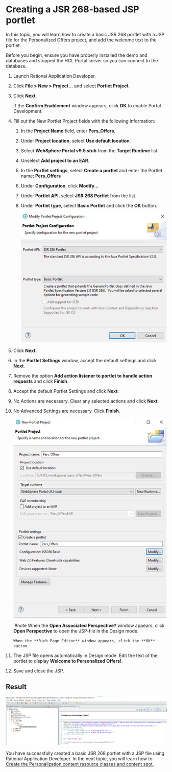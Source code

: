 # Creating a JSR 268-based JSP portlet  

In this topic, you will learn how to create a basic JSR 268 portlet with a JSP file for the Personalized Offers project, and add the welcome text to the portlet.

Before you begin, ensure you have properly installed the demo and databases and stopped the HCL Portal server so you can connect to the database.

1. Launch Rational Application Developer.

2. Click **File > New > Project...** and select **Portlet Project**.

3. Click **Next**.

    If the **Confirm Enablement** window appears, click **OK** to enable Portal Development.

4. Fill out the New Portlet Project fields with the following information:

    1. In the **Project Name** field, enter **Pers\_Offers**.

    2. Under **Project location**, select **Use default location**.

    3. Select **WebSphere Portal v9.5 stub** from the **Target Runtime** list.

    4. Unselect **Add project to an EAR**.

    5. In the **Portlet settings**, select **Create a portlet** and enter the Portlet name: **Pers_Offers**  

    6. Under **Configuration**, click **Modify...**  

    7. Under **Portlet API**, select **JSR 268 Portlet** from the list.

    8. Under **Portlet type**, select **Basic Portlet** and click the **OK** button.

         ![Portlet Type](.\images\create_project_type_Pers_Offers.png)

5. Click **Next**.

6. In the **Portlet Settings** window, accept the default settings and click **Next**.

7. Remove the option **Add action listener to portlet to handle action requests** and click **Finish**.

8. Accept the default Portlet Settings and click **Next**.

9. No Actions are necessary. Clear any selected actions and click **Next**.

10. No Advanced Settings are necessary. Click **Finish**.

    ![Create Project Pers_Offers](.\images\create_project_Pers_Offers.png)

    !!!note
        When the **Open Associated Perspective?** window appears, click **Open Perspective** to open the JSP-file in the Design mode.  

        When the **Rich Page Editor** window appears, click the **OK** button.  

11. The JSP file opens automatically in Design mode. Edit the text of the portlet to display **Welcome to Personalized Offers!**.

12. Save and close the JSP.

## Result

![Welcome JSP](.\images\Pers_Offers_Welcome_JSP.png)

You have successfully created a basic JSR 268 portlet with a JSP file using Rational Application Developer. In the next topic, you will learn how to [Create the Personalization content resource classes and content spot.](./pzn_demo_create_pzn_content_resources.md)
